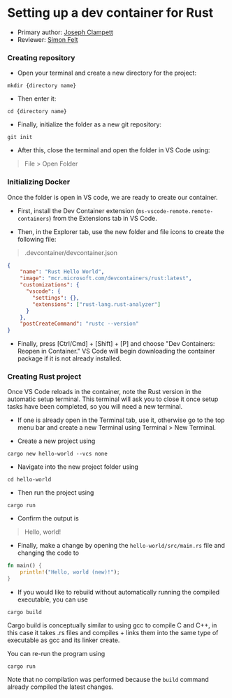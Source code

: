 # Setting up a dev container for Rust
* Primary author: [Joseph Clampett](https://github.com/josephclampett-education)
* Reviewer: [Simon Felt](https://github.com/simofel)

### Creating repository
- Open your terminal and create a new directory for the project:
```
mkdir {directory name}
```

- Then enter it:
```
cd {directory name}
```

- Finally, initialize the folder as a new git repository: 
```
git init
```

- After this, close the terminal and open the folder in VS Code using:
> File > Open Folder

### Initializing Docker

Once the folder is open in VS code, we are ready to create our container.

- First, install the Dev Container extension (`ms-vscode-remote.remote-containers`) from the Extensions tab in VS Code.

- Then, in the Explorer tab, use the new folder and file icons to create the following file:
> .devcontainer/devcontainer.json
```json
{
	"name": "Rust Hello World",
	"image": "mcr.microsoft.com/devcontainers/rust:latest",
	"customizations": {
	  "vscode": {
		"settings": {},
		"extensions": ["rust-lang.rust-analyzer"]
	  }
	},
	"postCreateCommand": "rustc --version"
}
```

- Finally, press [Ctrl/Cmd] + [Shift] + [P] and choose "Dev Containers: Reopen in Container." VS Code will begin downloading the container package if it is not already installed.

### Creating Rust project

Once VS Code reloads in the container, note the Rust version in the automatic setup terminal. This terminal will ask you to close it once setup tasks have been completed, so you will need a new terminal.

- If one is already open in the Terminal tab, use it, otherwise go to the top menu bar and create a new Terminal using Terminal > New Terminal.

- Create a new project using
```
cargo new hello-world --vcs none
```

- Navigate into the new project folder using
```
cd hello-world
```

- Then run the project using
```
cargo run
```

- Confirm the output is 
> Hello, world!

- Finally, make a change by opening the `hello-world/src/main.rs` file and changing the code to
```rust
fn main() {
    println!("Hello, world (new)!");
}
```

- If you would like to rebuild without automatically running the compiled executable, you can use
```
cargo build
```
Cargo build is conceptually similar to using gcc to compile C and C++, in this case it takes .rs files and compiles + links them into the same type of executable as gcc and its linker create.

You can re-run the program using
```
cargo run
```
Note that no compilation was performed because the `build` command already compiled the latest changes.